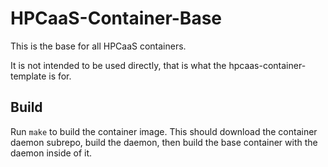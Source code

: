 # HPCaaS-Container-Base

This is the base for all HPCaaS containers. 

It is not intended to be used directly, that is what the hpcaas-container-template is for.

## Build

Run `make` to build the container image. This should download the container daemon subrepo, build the daemon, then build the base container with the daemon inside of it.

